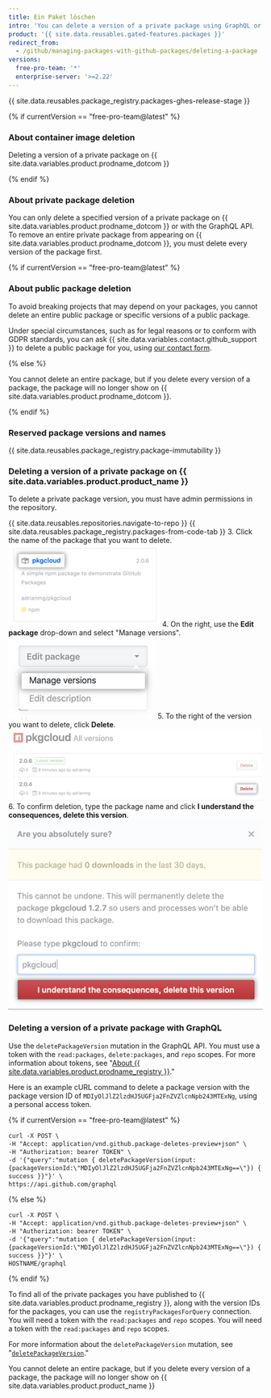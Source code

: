 ```yaml
---
title: Ein Paket löschen
intro: 'You can delete a version of a private package using GraphQL or on {{ site.data.variables.product.prodname_dotcom }}.'
product: '{{ site.data.reusables.gated-features.packages }}'
redirect_from:
  - /github/managing-packages-with-github-packages/deleting-a-package
versions:
  free-pro-team: '*'
  enterprise-server: '>=2.22'
---
```


{{ site.data.reusables.package_registry.packages-ghes-release-stage }}


{% if currentVersion == "free-pro-team@latest" %}
### About container image deletion

Deleting a version of a private package on {{ site.data.variables.product.prodname_dotcom }}

{% endif %}

### About private package deletion

You can only delete a specified version of a private package on {{ site.data.variables.product.prodname_dotcom }} or with the GraphQL API. To remove an entire private package from appearing on {{ site.data.variables.product.prodname_dotcom }}, you must delete every version of the package first.

{% if currentVersion == "free-pro-team@latest" %}
### About public package deletion

To avoid breaking projects that may depend on your packages, you cannot delete an entire public package or specific versions of a public package.

Under special circumstances, such as for legal reasons or to conform with GDPR standards, you can ask {{ site.data.variables.contact.github_support }} to delete a public package for you, using [our contact form](https://github.com/contact?form%5Bsubject%5D=Re:%20GitHub%20Package%20Registry).

{% else %}

You cannot delete an entire package, but if you delete every version of a package, the package will no longer show on {{ site.data.variables.product.prodname_dotcom }}.

{% endif %}

### Reserved package versions and names

{{ site.data.reusables.package_registry.package-immutability }}

### Deleting a version of a private package on {{ site.data.variables.product.product_name }}

To delete a private package version, you must have admin permissions in the repository.

{{ site.data.reusables.repositories.navigate-to-repo }}
{{ site.data.reusables.package_registry.packages-from-code-tab }}
3. Click the name of the package that you want to delete. ![Paketname](/assets/images/help/package-registry/select-pkg-cloud.png)
4. On the right, use the **Edit package** drop-down and select "Manage versions". ![Paketname](/assets/images/help/package-registry/manage-versions.png)
5. To the right of the version you want to delete, click **Delete**. ![Delete package button](/assets/images/help/package-registry/delete-package-button.png)
6. To confirm deletion, type the package name and click **I understand the consequences, delete this version**. ![Confirm package deletion button](/assets/images/help/package-registry/confirm-package-deletion.png)

### Deleting a version of a private package with GraphQL

Use the `deletePackageVersion` mutation in the GraphQL API. You must use a token with the `read:packages`, `delete:packages`, and `repo` scopes. For more information about tokens, see "[About {{ site.data.variables.product.prodname_registry }}](/packages/publishing-and-managing-packages/about-github-packages#about-tokens)."

Here is an example cURL command to delete a package version with the package version ID of `MDIyOlJlZ2lzdHJ5UGFja2FnZVZlcnNpb243MTExNg`, using a personal access token.

{% if currentVersion == "free-pro-team@latest" %}
```
curl -X POST \
-H "Accept: application/vnd.github.package-deletes-preview+json" \
-H "Authorization: bearer TOKEN" \
-d '{"query":"mutation { deletePackageVersion(input:{packageVersionId:\"MDIyOlJlZ2lzdHJ5UGFja2FnZVZlcnNpb243MTExNg==\"}) { success }}"}' \
https://api.github.com/graphql
```

{% else %}

```
curl -X POST \
-H "Accept: application/vnd.github.package-deletes-preview+json" \
-H "Authorization: bearer TOKEN" \
-d '{"query":"mutation { deletePackageVersion(input:{packageVersionId:\"MDIyOlJlZ2lzdHJ5UGFja2FnZVZlcnNpb243MTExNg==\"}) { success }}"}' \
HOSTNAME/graphql
```

{% endif %}

To find all of the private packages you have published to {{ site.data.variables.product.prodname_registry }}, along with the version IDs for the packages, you can use the `registryPackagesForQuery` connection. You will need a token with the `read:packages` and `repo` scopes. You will need a token with the `read:packages` and `repo` scopes.

For more information about the `deletePackageVersion` mutation, see "[`deletePackageVersion`](/v4/mutation/deletepackageversion/)."

You cannot delete an entire package, but if you delete every version of a package, the package will no longer show on {{ site.data.variables.product.product_name }}
